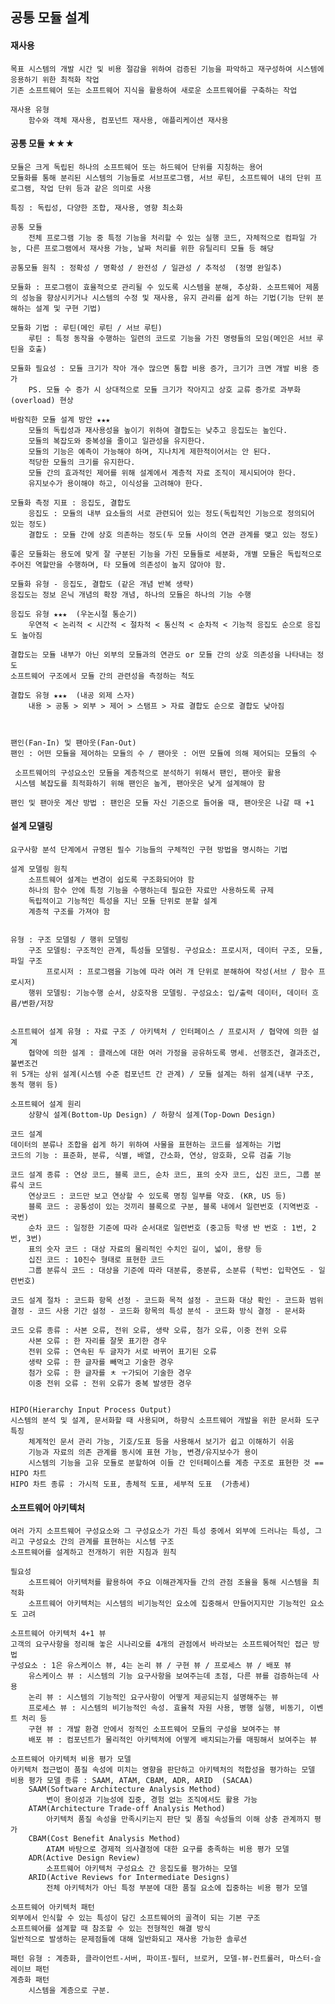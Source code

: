 ## 공통 모듈 설계

#### 재사용
	목표 시스템의 개발 시간 및 비용 절감을 위하여 검증된 기능을 파악하고 재구성하여 시스템에 응용하기 위한 최적화 작업
	기존 소프트웨어 또는 소프트웨어 지식을 활용하여 새로운 소프트웨어를 구축하는 작업

	재사용 유형
		함수와 객체 재사용, 컴포넌트 재사용, 애플리케이션 재사용


#### 공통 모듈 ★★★
	모듈은 크게 독립된 하나의 소프트웨어 또는 하드웨어 단위를 지칭하는 용어
	모듈화를 통해 분리된 시스템의 기능들로 서브프로그램, 서브 루틴, 소프트웨어 내의 단위 프로그램, 작업 단위 등과 같은 의미로 사용

	특징 : 독립성, 다양한 조합, 재사용, 영향 최소화

	공통 모듈
		전체 프로그램 기능 중 특정 기능을 처리할 수 있는 실행 코드, 자체적으로 컴파일 가능, 다른 프로그램에서 재사용 가능, 날짜 처리를 위한 유틸리티 모듈 등 해당

	공통모듈 원칙 : 정확성 / 명확성 / 완전성 / 일관성 / 추적성  (정명 완일추)

	모듈화 : 프로그램이 효율적으로 관리될 수 있도록 시스템을 분해, 추상화. 소프트웨어 제품의 성능을 향상시키거나 시스템의 수정 및 재사용, 유지 관리를 쉽게 하는 기법(기능 단위 분해하는 설계 및 구현 기법)

	모듈화 기법 : 루틴(메인 루틴 / 서브 루틴)
		루틴 : 특정 동작을 수행하는 일련의 코드로 기능을 가진 명령들의 모임(메인은 서브 루틴을 호출)

	모듈화 필요성 : 모듈 크기가 작아 개수 많으면 통합 비용 증가, 크기가 크면 개발 비용 증가
		PS. 모듈 수 증가 시 상대적으로 모듈 크기가 작아지고 상호 교류 증가로 과부화(overload) 현상

	바람직한 모듈 설계 방안 ★★★
		모듈의 독립성과 재사용성을 높이기 위하여 결합도는 낮추고 응집도는 높인다.
		모듈의 복잡도와 중복성을 줄이고 일관성을 유지한다.
		모듈의 기능은 예측이 가능해야 하며, 지나치게 제한적이어서는 안 된다.
		적당한 모듈의 크기를 유지한다.
		모듈 간의 효과적인 제어를 위해 설계에서 계층적 자료 조직이 제시되어야 한다.
		유지보수가 용이해야 하고, 이식성을 고려해야 한다.

	모듈화 측정 지표 : 응집도, 결합도
		응집도 : 모듈의 내부 요소들의 서로 관련되어 있는 정도(독립적인 기능으로 정의되어 있는 정도)
		결합도 : 모듈 간에 상호 의존하는 정도(두 모듈 사이의 연관 관계를 맺고 있는 정도)

	좋은 모듈화는 용도에 맞게 잘 구분된 기능을 가진 모듈들로 세분화, 개별 모듈은 독립적으로 주어진 역할만을 수행하며, 타 모듈에 의존성이 높지 않아야 함.

	모듈화 유형 - 응집도, 결합도 (같은 개념 반복 생략)
	응집도는 정보 은닉 개념의 확장 개념, 하나의 모듈은 하나의 기능 수행

	응집도 유형 ★★★  (우논시절 통순기)
		우연적 < 논리적 < 시간적 < 절차적 < 통신적 < 순차적 < 기능적 응집도 순으로 응집도 높아짐

	결합도는 모듈 내부가 아닌 외부의 모듈과의 연관도 or 모듈 간의 상호 의존성을 나타내는 정도
	소프트웨어 구조에서 모듈 간의 관련성을 측정하는 척도

	결합도 유형 ★★★  (내공 외제 스자)
		내용 > 공통 > 외부 > 제어 > 스탬프 > 자료 결합도 순으로 결합도 낮아짐



	팬인(Fan-In) 및 팬아웃(Fan-Out)
	팬인 : 어떤 모듈을 제어하는 모듈의 수 / 팬아웃 : 어떤 모듈에 의해 제어되는 모듈의 수

	 소프트웨어의 구성요소인 모듈을 계층적으로 분석하기 위해서 팬인, 팬아웃 활용
	 시스템 복잡도를 최적화하기 위해 팬인은 높게, 팬아웃은 낮게 설계해야 함

	팬인 및 팬아웃 계산 방법 : 팬인은 모듈 자신 기준으로 들어올 때, 팬아웃은 나갈 때 +1


#### 설계 모델링
	요구사항 분석 단계에서 규명된 필수 기능들의 구체적인 구현 방법을 명시하는 기법

	설계 모델링 원칙
		소프트웨어 설계는 변경이 쉽도록 구조화되어야 함
		하나의 함수 안에 특정 기능을 수행하는데 필요한 자료만 사용하도록 규제
		독립적이고 기능적인 특성을 지닌 모듈 단위로 분할 설계
		계층적 구조를 가져야 함


	유형 : 구조 모델링 / 행위 모델링
		구조 모델링: 구조적인 관계, 특성들 모델링. 구성요소: 프로시저, 데이터 구조, 모듈, 파일 구조
			프로시저 : 프로그램을 기능에 따라 여러 개 단위로 분해하여 작성(서브 / 함수 프로시저)
		행위 모델링: 기능수행 순서, 상호작용 모델링. 구성요소: 입/출력 데이터, 데이터 흐름/변환/저장


	소프트웨어 설계 유형 : 자료 구조 / 아키텍처 / 인터페이스 / 프로시저 / 협약에 의한 설계
		협약에 의한 설계 : 클래스에 대한 여러 가정을 공유하도록 명세. 선행조건, 결과조건, 불변조건
	위 5개는 상위 설계(시스템 수준 컴포넌트 간 관계) / 모듈 설계는 하위 설계(내부 구조, 동적 행위 등)

	소프트웨어 설계 원리
		상향식 설계(Bottom-Up Design) / 하향식 설계(Top-Down Design)

	코드 설계
	데이터의 분류나 조합을 쉽게 하기 위하여 사물을 표현하는 코드를 설계하는 기법
	코드의 기능 : 표준화, 분류, 식별, 배열, 간소화, 연상, 암호화, 오류 검출 기능

	코드 설계 종류 : 연상 코드, 블록 코드, 순차 코드, 표의 숫자 코드, 십진 코드, 그룹 분류식 코드
		연상코드 : 코드만 보고 연상할 수 있도록 명칭 일부를 약호. (KR, US 등)
		블록 코드 : 공통성이 있는 것끼리 블록으로 구분, 블록 내에서 일련번호 (지역번호 - 국번)
		순차 코드 : 일정한 기준에 따라 순서대로 일련번호 (중고등 학생 반 번호 : 1번, 2번, 3번)
		표의 숫자 코드 : 대상 자료의 물리적인 수치인 길이, 넓이, 용량 등 
		십진 코드 : 10진수 형태로 표현한 코드
		그룹 분류식 코드 : 대상을 기준에 따라 대분류, 중분류, 소분류 (학번: 입학연도 - 일련번호)

	코드 설계 절차 : 코드화 항목 선정 - 코드화 목적 설정 - 코드화 대상 확인 - 코드화 범위 결정 - 코드 사용 기간 설정 - 코드화 항목의 특성 분석 - 코드화 방식 결정 - 문서화

	코드 오류 종류 : 사본 오류, 전위 오류, 생략 오류, 첨가 오류, 이중 전위 오류
		사본 오류 : 한 자리를 잘못 표기한 경우
		전위 오류 : 연속된 두 글자가 서로 바뀌어 표기된 오류
		생략 오류 : 한 글자를 빼먹고 기술한 경우
		첨가 오류 : 한 글자를 ㅊ ㅜ가되어 기술한 경우
		이중 전위 오류 : 전위 오류가 중복 발생한 경우


	HIPO(Hierarchy Input Process Output)
	시스템의 분석 및 설계, 문서화할 때 사용되며, 하향식 소프트웨어 개발을 위한 문서화 도구
	특징
		체계적인 문서 관리 가능, 기호/도표 등을 사용해서 보기가 쉽고 이해하기 쉬움
		기능과 자료의 의존 관계를 동시에 표현 가능, 변경/유지보수가 용이
		시스템의 기능을 고유 모듈로 분할하여 이들 간 인터페이스를 계층 구조로 표현한 것 == HIPO 차트
	HIPO 차트 종류 : 가시적 도표, 총체적 도표, 세부적 도표  (가총세)


#### 소프트웨어 아키텍처
	여러 가지 소프트웨어 구성요소와 그 구성요소가 가진 특성 중에서 외부에 드러나는 특성, 그리고 구성요소 간의 관계를 표현하는 시스템 구조
	소프트웨어를 설계하고 전개하기 위한 지침과 원칙

	필요성
		소프트웨어 아키텍처를 활용하여 주요 이해관계자들 간의 관점 조율을 통해 시스템을 최적화
		소프트웨어 아키텍처는 시스템의 비기능적인 요소에 집중해서 만들어지지만 기능적인 요소도 고려

	소프트웨어 아키텍처 4+1 뷰
	고객의 요구사항을 정리해 놓은 시나리오를 4개의 관점에서 바라보는 소프트웨어적인 접근 방법
	구성요소 : 1은 유스케이스 뷰, 4는 논리 뷰 / 구현 뷰 / 프로세스 뷰 / 배포 뷰
		유스케이스 뷰 : 시스템의 기능 요구사항을 보여주는데 초점, 다른 뷰를 검증하는데 사용
		논리 뷰 : 시스템의 기능적인 요구사항이 어떻게 제공되는지 설명해주는 뷰
		프로세스 뷰 : 시스템의 비기능적인 속성. 효율적 자원 사용, 병행 실행, 비동기, 이벤트 처리 등
		구현 뷰 : 개발 환경 안에서 정적인 소프트웨어 모듈의 구성을 보여주는 뷰
		배포 뷰 : 컴포넌트가 물리적인 아키텍처에 어떻게 배치되는가를 매핑해서 보여주는 뷰

	소프트웨어 아키텍처 비용 평가 모델
	아키텍처 접근법이 품질 속성에 미치는 영향을 판단하고 아키텍처의 적합성을 평가하는 모델
	비용 평가 모델 종류 : SAAM, ATAM, CBAM, ADR, ARID  (SACAA)
		SAAM(Software Architecture Analysis Method)
			변이 용이성과 기능성에 집중, 경험 없는 조직에서도 활용 가능
		ATAM(Architecture Trade-off Analysis Method)
			아키텍처 품질 속성을 만족시키는지 판단 및 품질 속성들의 이해 상충 관계까지 평가
		CBAM(Cost Benefit Analysis Method)
			ATAM 바탕으로 경제적 의사결정에 대한 요구를 충족하는 비용 평가 모델
		ADR(Active Design Review)
			소프트웨어 아키텍처 구성요소 간 응집도를 평가하는 모델
		ARID(Active Reviews for Intermediate Designs)
			전체 아키텍처가 아닌 특정 부분에 대한 품질 요소에 집중하는 비용 평가 모델

	소프트웨어 아키텍처 패턴
	외부에서 인식할 수 있는 특성이 담긴 소프트웨어의 골격이 되는 기본 구조
	소프트웨어를 설계할 때 참조할 수 있는 전형적인 해결 방식
	일반적으로 발생하는 문제점들에 대해 일반화되고 재사용 가능한 솔루션

	패턴 유형 : 계층화, 클라이언트-서버, 파이프-필터, 브로커, 모델-뷰-컨트롤러, 마스터-슬레이브 패턴
	계층화 패턴
		시스템을 계층으로 구분. 
